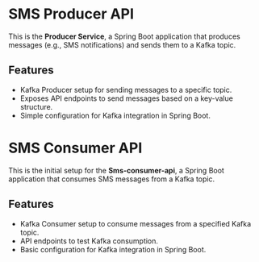
# SMS Producer API
This is the **Producer Service**, a Spring Boot application that produces messages (e.g., SMS notifications) and sends them to a Kafka topic.

## Features
- Kafka Producer setup for sending messages to a specific topic.
- Exposes API endpoints to send messages based on a key-value structure.
- Simple configuration for Kafka integration in Spring Boot.


# SMS Consumer API

This is the initial setup for the **Sms-consumer-api**, a Spring Boot application that consumes SMS messages from a Kafka topic.

## Features
- Kafka Consumer setup to consume messages from a specified Kafka topic.
- API endpoints to test Kafka consumption.
- Basic configuration for Kafka integration in Spring Boot.
